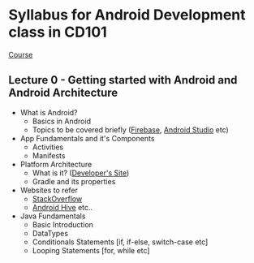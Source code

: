 # Syllabus for Android Development class in CD101

[Course](http://codedocs.org/CD101)

## Lecture 0 - 	Getting started with Android and Android Architecture
- What is Android?
  - Basics in Android
  - Topics to be covered briefly ([Firebase](https://firebase.google.com/), [Android Studio](https://developer.android.com/studio/index.html) etc)
- App Fundamentals and it's Components
  - Activities 
  - Manifests
- Platform Architecture
  - What is it? ([Developer's Site](https://developer.android.com/index.html))
  - Gradle and its properties
- Websites to refer
  - [StackOverflow](https://stackoverflow.com/)
  - [Android Hive](https://www.androidhive.info/) etc..
- Java Fundamentals
  - Basic Introduction
  - DataTypes
  - Conditionals Statements [if, if-else, switch-case etc]
  - Looping Statements [for, while etc]
